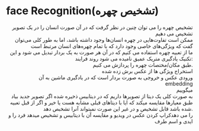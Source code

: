 # face Recognition(تشخیص چهره)

<p align="right">
تشخیص چهره را می توان چنین در نظر گرفت که در آن صورت انسان را در یک تصویر تشخیص می دهیم
<br>
ممکن است تفاوت‌هایی در چهره انسان‌ها وجود داشته باشد، اما به طور کلی می‌توان گفت که ویژگی‌های خاصی وجود دارد که با تمام چهره‌های انسان مرتبط است
<br>
ما از تعبیه چهره استفاده می کنیم که در آن هر صورت به یک بردار تبدیل می شود و این تکنیک یادگیری متریک عمیق نامیده می شود
روند فرایند:
<br>
طبق مکان/مختصات چهره را پردازش می کنیم.
<br>
استخراج ویژگی ها از عکس برش زده شده
<br>
ورودی عکس و خروجی به صورت بردار است که در یادگیری ماشین به آن
<br>embedding
<br>
میگوییم
<br>
به صورت کلی یک دیتا از تصویرها داریم که در دیتابیس ذخیره شده اگر تصویر جدید بیاد طبق معیارها مقایسه میکند که ایا با دیتاهای قبلی مشابه هست یا خیر و اگر از قبل تعبیه شده باشد قابل تشخیص و در غیر این صورت نمیتواند آنرا تشخبص دهد.
<br>
 را می دهدکراپ کردن عکس در ویدیو و مقایسه آن با دیتابیس و تشخیص میدهد فرد را و ایدی و اسم طرف



</p>
